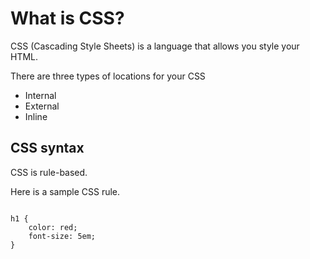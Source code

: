# What is CSS?

CSS (Cascading Style Sheets) is a language that allows you style your HTML.

There are three types of locations for your CSS

- Internal
- External
- Inline

## CSS syntax

CSS is rule-based. 

Here is a sample CSS rule.

``` 

h1 {
    color: red;
    font-size: 5em;
}
```

